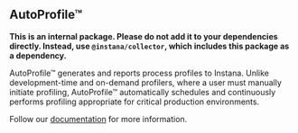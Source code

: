 ## AutoProfile™

**This is an internal package. Please do not add it to your dependencies directly. Instead, use `@instana/collector`, which includes this package as a dependency.**

AutoProfile™ generates and reports process profiles to Instana. Unlike development-time and on-demand profilers, where a user must manually initiate profiling, AutoProfile™ automatically schedules and continuously performs profiling appropriate for critical production environments.

Follow our [documentation](https://www.ibm.com/docs/en/instana-observability/current?topic=technologies-monitoring-nodejs#autoprofile) for more information.
